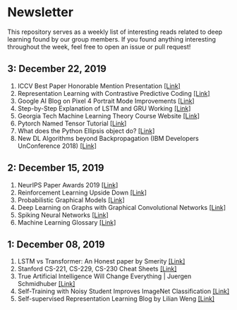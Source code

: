 # Newsletter

This repository serves as a weekly list of interesting reads related to deep learning found by our group members. If you found anything interesting throughout the week, feel free to open an issue or pull request!

## 3: December 22, 2019

1. ICCV Best Paper Honorable Mention Presentation [[Link]](https://www.youtube.com/watch?v=V2v0qEPsjr0)
2. Representation Learning with Contrastive Predictive Coding [[Link]](https://arxiv.org/abs/1807.03748)
3. Google AI Blog on Pixel 4 Portrait Mode Improvements [[Link]](https://ai.googleblog.com/2019/12/improvements-to-portrait-mode-on-google.html?m=1)
4. Step-by-Step Explanation of LSTM and GRU Working [[Link]](https://youtu.be/8HyCNIVRbSU)
5. Georgia Tech Machine Learning Theory Course Website [[Link]](https://cs7545.wordpress.com/)
6. Pytorch Named Tensor Tutorial [[Link]](https://pytorch.org/tutorials/intermediate/named_tensor_tutorial.html)
7. What does the Python Ellipsis object do?  [[Link]](https://stackoverflow.com/a/773472)
8. New DL Algorithms beyond Backpropagation (IBM Developers UnConference 2018) [[Link]](https://www.researchgate.net/publication/322617800_New_Deep_Learning_Algorithms_beyond_Backpropagation_IBM_Developers_UnConference_2018_Zurich)

## 2: December 15, 2019

1. NeurIPS Paper Awards 2019 [[Link]](https://medium.com/@N…/neurips-2019-paper-awards-807e41d0c1e)
2. Reinforcement Learning Upside Down [[Link]](https://arxiv.org/pdf/1912.02875.pdf)
3. Probabilistic Graphical Models [[Link]](http://www.cs.cmu.edu/~epxing/Class/10708-19/)
4. Deep Learning on Graphs with Graphical Convolutional Networks [[Link]](https://towardsdatascience.com/how-to-do-deep-learning-on-graphs-with-graph-convolutional-networks-7d2250723780)
5. Spiking Neural Networks [[Link]](https://towardsdatascience.com/spiking-neural-networks-the-next-generation-of-machine-learning-84e167f4eb2b)
6. Machine Learning Glossary [[Link]](https://yanndubs.github.io/machine-learning-glossary/)

## 1: December 08, 2019

1. LSTM vs Transformer: An Honest paper by Smerity [[Link]](https://arxiv.org/pdf/1911.11423.pdf)
2. Stanford CS-221, CS-229, CS-230 Cheat Sheets [[Link]](https://stanford.edu/~shervine/teaching/)
3. True Artificial Intelligence Will Change Everything | Juergen Schmidhuber [[Link]](https://youtu.be/-Y7PLaxXUrs)
4. Self-Training with Noisy Student Improves ImageNet Classification [[Link]](https://arxiv.org/abs/1911.04252)
5. Self-supervised Representation Learning Blog by Lilian Weng [[Link]](https://lilianweng.github.io/lil-log/2019/11/10/self-supervised-learning.html)
